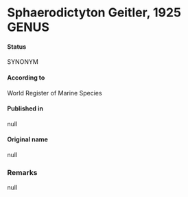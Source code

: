 Sphaerodictyton Geitler, 1925 GENUS
=======

#### Status
SYNONYM

#### According to
World Register of Marine Species

#### Published in
null

#### Original name
null

### Remarks
null